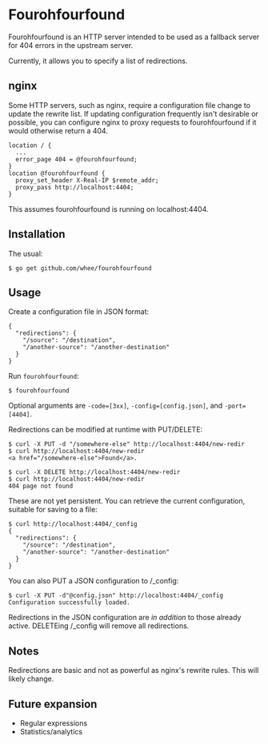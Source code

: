Fourohfourfound
===============

Fourohfourfound is an HTTP server intended to be used as a fallback server for
404 errors in the upstream server.

Currently, it allows you to specify a list of redirections.

nginx
-----

Some HTTP servers, such as nginx, require a configuration file change to
update the rewrite list. If updating configuration frequently isn't desirable
or possible, you can configure nginx to proxy requests to fourohfourfound if it
would otherwise return a 404.

    location / {
      ...
      error_page 404 = @fourohfourfound;
    }
    location @fourohfourfound {
      proxy_set_header X-Real-IP $remote_addr;
      proxy_pass http://localhost:4404;
    }

This assumes fourohfourfound is running on localhost:4404.

Installation
------------

The usual:

    $ go get github.com/whee/fourohfourfound

Usage
-----

Create a configuration file in JSON format:

    {
      "redirections": {
        "/source": "/destination",
        "/another-source": "/another-destination"
      }
    }

Run `fourohfourfound`:

    $ fourohfourfound

Optional arguments are `-code=[3xx]`, `-config=[config.json]`, and `-port=[4404]`.

Redirections can be modified at runtime with PUT/DELETE:

    $ curl -X PUT -d "/somewhere-else" http://localhost:4404/new-redir
    $ curl http://localhost:4404/new-redir
    <a href="/somewhere-else">Found</a>.

    $ curl -X DELETE http://localhost:4404/new-redir
    $ curl http://localhost:4404/new-redir
    404 page not found

These are not yet persistent. You can retrieve the current configuration, 
suitable for saving to a file:

    $ curl http://localhost:4404/_config
    {
      "redirections": {
        "/source": "/destination",
        "/another-source": "/another-destination"
      }
    }

You can also PUT a JSON configuration to /_config:

    $ curl -X PUT -d"@config.json" http://localhost:4404/_config
    Configuration successfully loaded.

Redirections in the JSON configuration are _in addition_ to those already 
active. DELETEing /_config will remove all redirections.

Notes
-----

Redirections are basic and not as powerful as nginx's rewrite rules. This will
likely change.

Future expansion
----------------

* Regular expressions
* Statistics/analytics

